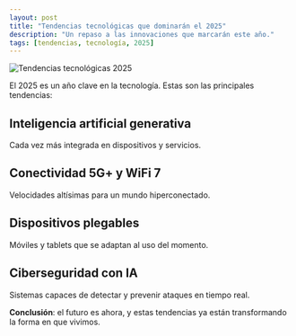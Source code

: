 ```yaml
---
layout: post
title: "Tendencias tecnológicas que dominarán el 2025"
description: "Un repaso a las innovaciones que marcarán este año."
tags: [tendencias, tecnología, 2025]
---
```

![Tendencias tecnológicas 2025](https://images.pexels.com/photos/17485864/pexels-photo-17485864.jpeg)

El 2025 es un año clave en la tecnología. Estas son las principales tendencias:

## Inteligencia artificial generativa
Cada vez más integrada en dispositivos y servicios.

## Conectividad 5G+ y WiFi 7
Velocidades altísimas para un mundo hiperconectado.

## Dispositivos plegables
Móviles y tablets que se adaptan al uso del momento.

## Ciberseguridad con IA
Sistemas capaces de detectar y prevenir ataques en tiempo real.

**Conclusión**: el futuro es ahora, y estas tendencias ya están transformando la forma en que vivimos.
